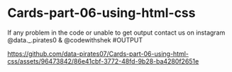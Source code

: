 # Cards-part-06-using-html-css

If any problem in the code or unable to get output contact us on instagram @data._.pirates0 & @codewithshek
#OUTPUT

https://github.com/data-pirates07/Cards-part-06-using-html-css/assets/96473842/86e41cbf-3772-48fd-9b28-ba4280f2651e

